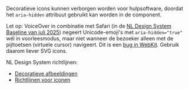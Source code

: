<!-- @license CC0-1.0 -->

Decoratieve icons kunnen verborgen worden voor hulpsoftware, doordat het `aria-hidden` attribuut gebruikt kan worden in de component.

Let op: VoiceOver in combinatie met Safari (in de [NL Design System Baseline van juli 2025](https://nldesignsystem.nl/baseline/2025-07/)) negeert Unicode-emoji's met `aria-hidden="true"` wél in voorleesmodus, maar niet wanneer de bezoeker alleen met de pijltoetsen (virtuele cursor) navigeert. Dit is een [bug in WebKit](https://bugs.webkit.org/show_bug.cgi?id=161740). Gebruik daarom liever SVG icons.

NL Design System richtlijnen:

- [Decoratieve afbeeldingen](/richtlijnen/content/afbeeldingen/decoratieve-afbeeldingen)
- [Richtlijnen voor iconen](/richtlijnen/stijl/iconen/)
